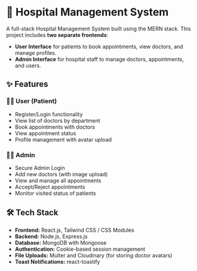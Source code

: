 # 🏥 Hospital Management System

A full-stack Hospital Management System built using the MERN stack. This project includes **two separate frontends**:
- **User Interface** for patients to book appointments, view doctors, and manage profiles.
- **Admin Interface** for hospital staff to manage doctors, appointments, and users.

## ✨ Features

### 🧑‍⚕️ User (Patient)
- Register/Login functionality
- View list of doctors by department
- Book appointments with doctors
- View appointment status
- Profile management with avatar upload

### 👨‍💼 Admin
- Secure Admin Login
- Add new doctors (with image upload)
- View and manage all appointments
- Accept/Reject appointments
- Monitor visited status of patients

## 🛠️ Tech Stack

- **Frontend:** React.js, Tailwind CSS / CSS Modules
- **Backend:** Node.js, Express.js
- **Database:** MongoDB with Mongoose
- **Authentication:** Cookie-based session management
- **File Uploads:** Multer and Cloudinary (for storing doctor avatars)
- **Toast Notifications:** react-toastify

